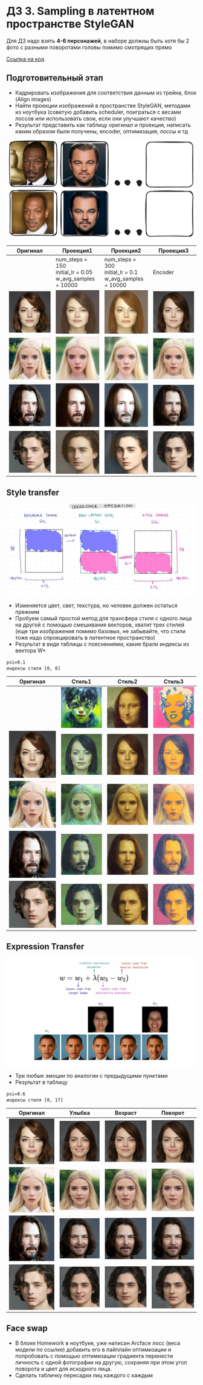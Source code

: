 # ДЗ 3. Sampling в латентном пространстве StyleGAN



Для ДЗ надо взять **4-6 персонажей**, в наборе должны быть хотя бы 2 фото с разными поворотами головы помимо смотрящих прямо

[Ссылка на код](https://www.kaggle.com/code/anastasiiasemina1/stylegan-hw)

## Подготовительный этап
- Кадрировать изображения для соответствия данным из трейна, блок (Align images)
- Найти проекции изображений в пространстве StyleGAN, методами из ноутбука (советую добавить scheduler, поиграться с весами лоссов или использовать свои, если они улучшают качество)
- Результат представить как таблицу оригинал и проекция, написать каким образом были получены, encoder, оптимизация, лоссы и тд


![Table1](imgs/table1.jpg)

| Оригинал                                                                                                                                                     | Проекция1                                                         | Проекция2                                                              | Проекция3                                                                 |
|--------------------------------------------------------------------------------------------------------------------------------------------------------------|-------------------------------------------------------------------|------------------------------------------------------------------------|---------------------------------------------------------------------------|
| &nbsp;&nbsp;&nbsp;&nbsp;&nbsp;&nbsp;&nbsp;&nbsp;&nbsp;&nbsp;&nbsp;&nbsp;&nbsp;&nbsp;&nbsp;&nbsp;&nbsp;&nbsp;&nbsp;&nbsp;&nbsp;&nbsp;&nbsp;&nbsp;&nbsp;&nbsp; | num_steps = 150 <br> initial_lr = 0.05 <br> w_avg_samples = 10000 | num_steps = 300 <br> initial_lr = 0.1 <br> w_avg_samples = 10000       | Encoder&nbsp;&nbsp;&nbsp;&nbsp;&nbsp;&nbsp;&nbsp;&nbsp;&nbsp;&nbsp;&nbsp; |
| ![0.jpg](imgs%2F0.jpg)                                                                                                                                       | ![EmmaStone_0.jpg](imgs%2FEmmaStone_0.jpg)                        | ![EmmaStone_0 (1).jpg](imgs%2FEmmaStone_0%20%281%29.jpg)               | ![EmmaStone_encoder.jpg](imgs%2FEmmaStone_encoder.jpg)                    |
| ![0 (1).jpg](imgs%2F0%20%281%29.jpg)                                                                                                                         | ![AnyaTaylorJoy_0.jpg](imgs%2FAnyaTaylorJoy_0.jpg)                | ![AnyaTaylorJoy_0 (1).jpg](imgs%2FAnyaTaylorJoy_0%20%281%29.jpg)       | ![AnyaTaylorJoy_encoder.jpg](imgs%2FAnyaTaylorJoy_encoder.jpg)            |
| ![0 (2).jpg](imgs%2F0%20%282%29.jpg)                                                                                                                         | ![KeanuReeves_0.jpg](imgs%2FKeanuReeves_0.jpg)                    | ![KeanuReeves_0 (1).jpg](imgs%2FKeanuReeves_0%20%281%29.jpg)           | ![KeanuReeves_encoder.jpg](imgs%2FKeanuReeves_encoder.jpg)                |
| ![0 (3).jpg](imgs%2F0%20%283%29.jpg)                                                                                                                         | ![TimotheeChalamet_0.jpg](imgs%2FTimotheeChalamet_0.jpg)          | ![TimotheeChalamet_0 (1).jpg](imgs%2FTimotheeChalamet_0%20%281%29.jpg) | ![TimotheeChalamet_encoder.jpg](imgs%2FTimotheeChalamet_encoder.jpg)      |



## Style transfer


![Style transfer ](imgs/style.jpg)
- Изменяется цвет, свет, текстура, но человек должен остаться прежним
- Пробуем самый простой метод для трансфера стиля с одного лица на другой с помощью смешивания векторов, хватит трех стилей (еще три изображения помимо базовых, не забывайте, что стили тоже надо спроецировать в латентное пространство)
- Результат в виде таблицы с пояснениями, какие брали индексы из вектора W+

```
psi=0.1
индексы стиля [0, 8]
```

| Оригинал                             | Стиль1                                                                         | Стиль2                                                                         | Стиль3                                                                         |
|--------------------------------------|--------------------------------------------------------------------------------|--------------------------------------------------------------------------------|--------------------------------------------------------------------------------|
|                                      | ![style0.jpg](imgs%2Fstyle0.jpg)                                               | ![style1.jpg](imgs%2Fstyle1.jpg)                                               | ![style2.jpg](imgs%2Fstyle2.jpg)                                               |
| ![0.jpg](imgs%2F0.jpg)               | ![EmmaStone_with_style_0.jpg](imgs%2FEmmaStone_with_style_0.jpg)               | ![EmmaStone_with_style_1.jpg](imgs%2FEmmaStone_with_style_1.jpg)               | ![EmmaStone_with_style_2.jpg](imgs%2FEmmaStone_with_style_2.jpg)               |
| ![0 (1).jpg](imgs%2F0%20%281%29.jpg) | ![AnyaTaylorJoy_with_style_1.jpg](imgs%2FAnyaTaylorJoy_with_style_0.jpg)       | ![AnyaTaylorJoy_with_style_1.jpg](imgs%2FAnyaTaylorJoy_with_style_1.jpg)       | ![AnyaTaylorJoy_with_style_2.jpg](imgs%2FAnyaTaylorJoy_with_style_2.jpg)       |
| ![0 (2).jpg](imgs%2F0%20%282%29.jpg) | ![KeanuReeves_with_style_0.jpg](imgs%2FKeanuReeves_with_style_0.jpg)           | ![KeanuReeves_with_style_1.jpg](imgs%2FKeanuReeves_with_style_1.jpg)           | ![KeanuReeves_with_style_2.jpg](imgs%2FKeanuReeves_with_style_2.jpg)           |
| ![0 (3).jpg](imgs%2F0%20%283%29.jpg) | ![TimotheeChalamet_with_style_0.jpg](imgs%2FTimotheeChalamet_with_style_0.jpg) | ![TimotheeChalamet_with_style_1.jpg](imgs%2FTimotheeChalamet_with_style_1.jpg) | ![TimotheeChalamet_with_style_2.jpg](imgs%2FTimotheeChalamet_with_style_2.jpg) |


## Expression Transfer
![Expression Transfer](imgs/expression.jpg)
- Три любые эмоции по аналогии с предыдущими пунктами
- Результат в таблицу

```
psi=0.6
индексы стиля [0, 17]
```

| Оригинал                             | Улыбка                                                           | Возраст                                                      | Поворот                                                        |
|--------------------------------------|------------------------------------------------------------------|--------------------------------------------------------------|----------------------------------------------------------------|
| ![0.jpg](imgs%2F0.jpg)               | ![EmmaStone_smile.jpg](imgs%2FEmmaStone_smile.jpg)               | ![EmmaStone_age.jpg](imgs%2FEmmaStone_age.jpg)               | ![EmmaStone_pose.jpg](imgs%2FEmmaStone_pose.jpg)               |
| ![0 (1).jpg](imgs%2F0%20%281%29.jpg) | ![AnyaTaylorJoy_smile.jpg](imgs%2FAnyaTaylorJoy_smile.jpg)       | ![AnyaTaylorJoy_age.jpg](imgs%2FAnyaTaylorJoy_age.jpg)       | ![AnyaTaylorJoy_pose.jpg](imgs%2FAnyaTaylorJoy_pose.jpg)       |
| ![0 (2).jpg](imgs%2F0%20%282%29.jpg) | ![KeanuReeves_smile.jpg](imgs%2FKeanuReeves_smile.jpg)           | ![KeanuReeves_age.jpg](imgs%2FKeanuReeves_age.jpg)           | ![KeanuReeves_pose.jpg](imgs%2FKeanuReeves_pose.jpg)           |
| ![0 (3).jpg](imgs%2F0%20%283%29.jpg) | ![TimotheeChalamet_smile.jpg](imgs%2FTimotheeChalamet_smile.jpg) | ![TimotheeChalamet_age.jpg](imgs%2FTimotheeChalamet_age.jpg) | ![TimotheeChalamet_pose.jpg](imgs%2FTimotheeChalamet_pose.jpg) |


## Face swap
- В блоке Homework в ноутбуке, уже написан Arcface лосс (веса модели по ссылке) добавить его в пайплайн оптимизации и попробовать с помощью оптимизации градиента перенести личность с одной фотографии на другую, сохраняя при этом угол поворота и цвет для исходного лица.
- Сделать табличку пересадки лиц каждого с каждым

